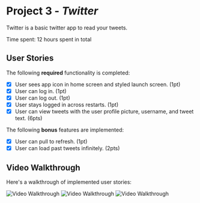 # Project 3 - *Twitter*

Twitter is a basic twitter app to read your tweets.

Time spent: 12 hours spent in total

## User Stories

The following **required** functionality is completed:

- [X] User sees app icon in home screen and styled launch screen. (1pt)
- [X] User can log in. (1pt)
- [X] User can log out. (1pt)
- [X] User stays logged in across restarts. (1pt)
- [X] User can view tweets with the user profile picture, username, and tweet text. (6pts)

The following **bonus** features are implemented:

- [X] User can pull to refresh. (1pt)
- [X] User can load past tweets infinitely. (2pts)

## Video Walkthrough

Here's a walkthrough of implemented user stories:

<img src='http://g.recordit.co/qK70UrJBI0.gif' title='Video Walkthrough' width='' alt='Video Walkthrough' />
<img src='http://g.recordit.co/1wiXtD0OwI.gif' title='Video Walkthrough' width='' alt='Video Walkthrough' />
<img src='http://g.recordit.co/eQYEEtzCef.gif' title='Video Walkthrough' width='' alt='Video Walkthrough' />

